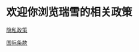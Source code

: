# 欢迎你浏览瑞雪的相关政策

[隐私政策](https://ruixues.github.io/RuixueLicense/Lifer隐私政策.html)

[国际条款](https://ruixues.github.io/RuixueLicense/瑞雪国际协议.html)
